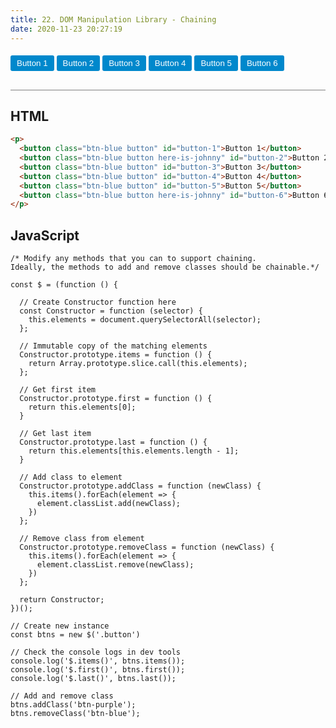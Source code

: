 ```yaml
---
title: 22. DOM Manipulation Library - Chaining
date: 2020-11-23 20:27:19
---
```


<div class="output-container">

  <style type="text/css">
    .button {
      border-color: white;
      outline: none;
      border: none;
      margin-top: 5px;
      padding: 5px 10px;
      border-radius: 3px;
      font-weight: 600px;
      cursor: pointer;
    }

    .button:focus {
      border: red;
      outline: none;
      box-shadow: 0 0 3px 1px #8e45ff;
    }

    .button:active {
      color: #8e45ff;
    }

    .btn-blue {
      background-color: #0088cc;
      color: #ffffff;
    }

    .btn-purple {
      background-color: rebeccapurple;
      color: #ffffff;
    }
  </style>
  <p>
    <button class="btn-blue button" id="button-1">Button 1</button>
    <button class="btn-blue button here-is-johnny" id="button-2">Button 2</button>
    <button class="btn-blue button" id="button-3">Button 3</button>
    <button class="btn-blue button" id="button-4">Button 4</button>
    <button class="btn-blue button" id="button-5">Button 5</button>
    <button class="btn-blue button here-is-johnny" id="button-6">Button 6</button>
  </p>

  <script>
    const $ = (function () {

      // Create Constructor function here
      const Constructor = function (selector) {
        this.elements = document.querySelectorAll(selector);
      };

      // Immutable copy of the matching elements
      Constructor.prototype.items = function () {
        return Array.prototype.slice.call(this.elements);
      };

      // Get first item
      Constructor.prototype.first = function () {
        return this.elements[0];
      }

      // Get last item
      Constructor.prototype.last = function () {
        return this.elements[this.elements.length - 1];
      }

      // Add class to element
      Constructor.prototype.addClass = function (newClass) {
        this.items().forEach(element => {
          element.classList.add(newClass);
        })
        return this;
      };

      // Remove class from element
      Constructor.prototype.removeClass = function (newClass) {
        this.items().forEach(element => {
          element.classList.remove(newClass);
        })
        return this;
      };

      return Constructor;
    })();

    // Create new instance
    const btns = new $('.button');

    // Check the console logs in dev tools
    console.log('$.items()', btns.items());
    console.log('$.first()', btns.first());
    console.log('$.last()', btns.last());

    // Add and remove class
    btns.addClass('btn-purple').removeClass('btn-blue');
  </script>

</div>

<div class="html-container" style="border-top: .5px solid grey; margin-top: 30px;">

## HTML

```HTML
<p>
  <button class="btn-blue button" id="button-1">Button 1</button>
  <button class="btn-blue button here-is-johnny" id="button-2">Button 2</button>
  <button class="btn-blue button" id="button-3">Button 3</button>
  <button class="btn-blue button" id="button-4">Button 4</button>
  <button class="btn-blue button" id="button-5">Button 5</button>
  <button class="btn-blue button here-is-johnny" id="button-6">Button 6</button>
</p>
```

</div>
<div class="js-container">

## JavaScript

```JS
/* Modify any methods that you can to support chaining. 
Ideally, the methods to add and remove classes should be chainable.*/

const $ = (function () {

  // Create Constructor function here
  const Constructor = function (selector) {
    this.elements = document.querySelectorAll(selector);
  };

  // Immutable copy of the matching elements
  Constructor.prototype.items = function () {
    return Array.prototype.slice.call(this.elements);
  };

  // Get first item
  Constructor.prototype.first = function () {
    return this.elements[0];
  }

  // Get last item
  Constructor.prototype.last = function () {
    return this.elements[this.elements.length - 1];
  }

  // Add class to element
  Constructor.prototype.addClass = function (newClass) {
    this.items().forEach(element => {
      element.classList.add(newClass);
    })
  };

  // Remove class from element
  Constructor.prototype.removeClass = function (newClass) {
    this.items().forEach(element => {
      element.classList.remove(newClass);
    })
  };

  return Constructor;
})();

// Create new instance
const btns = new $('.button')

// Check the console logs in dev tools
console.log('$.items()', btns.items());
console.log('$.first()', btns.first());
console.log('$.last()', btns.last());

// Add and remove class
btns.addClass('btn-purple');
btns.removeClass('btn-blue');
```
</div>
